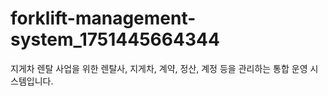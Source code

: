 # forklift-management-system_1751445664344
지게차 렌탈 사업을 위한 렌탈사, 지게차, 계약, 정산, 계정 등을 관리하는 통합 운영 시스템입니다.
